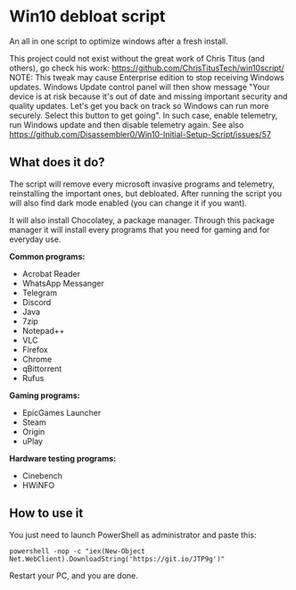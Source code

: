 # Win10 debloat script 
An all in one script to optimize windows after a fresh install.

This project could not exist without the great work of Chris Titus (and others), go check his work: https://github.com/ChrisTitusTech/win10script/
NOTE: This tweak may cause Enterprise edition to stop receiving Windows updates.
Windows Update control panel will then show message "Your device is at risk because it's out of date and missing important security and quality updates. Let's get you back on track so Windows can run more securely. Select this button to get going".
In such case, enable telemetry, run Windows update and then disable telemetry again. See also https://github.com/Disassembler0/Win10-Initial-Setup-Script/issues/57



## What does it do?

The script will remove every microsoft invasive programs and telemetry, reinstalling the important ones, but debloated. After running the script you will also find dark mode enabled (you can change it if you want). 

It will also install Chocolatey, a package manager. Through this package manager it will install every programs that you need for gaming and for everyday use.

**Common programs:**
- Acrobat Reader 
- WhatsApp Messanger 
- Telegram
- Discord
- Java
- 7zip
- Notepad++
- VLC
- Firefox
- Chrome
- qBittorrent
- Rufus

**Gaming programs:**

- EpicGames Launcher
- Steam
- Origin
- uPlay

**Hardware testing programs:**

- Cinebench
- HWiNFO



## How to use it

You just need to launch PowerShell as administrator and paste this:

    powershell -nop -c "iex(New-Object Net.WebClient).DownloadString('https://git.io/JTP9g')"

Restart your PC, and you are done. 
